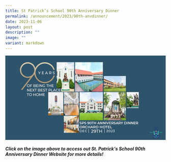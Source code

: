 ```yaml
---
title: St Patrick’s School 90th Anniversary Dinner
permalink: /announcement/2023/90th-anvdinner/
date: 2023-11-06
layout: post
description: ""
image: ""
variant: markdown
---
```

<p>
<a href="https://thepatriciansociety.org/event/90thanniversarydinner/">
	<img src="/images/Announcement/90th_annidinner.jpeg" align="center"></a></p>
	
##### Click on the image above to access out St. Patrick's School 90th Anniversary Dinner Website for more details!
	